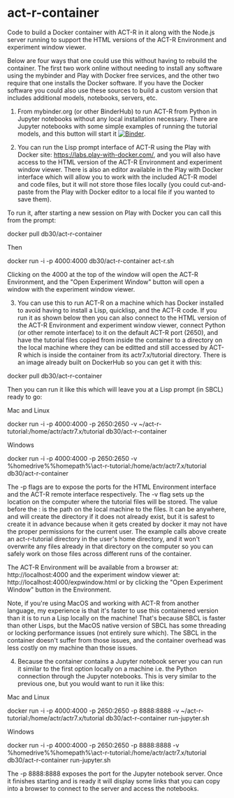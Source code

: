 # act-r-container
Code to build a Docker container with ACT-R in it along with the Node.js server running to support the HTML versions of the ACT-R Environment and experiment window viewer.

Below are four ways that one could use this without having to rebuild the container.  The first two work online without needing to install any software using the mybinder and Play with Docker free services, and the other two require that one installs the Docker software.  If you have the Docker software you could also use these sources to build a custom version that includes additional models, notebooks, servers, etc.

1) From mybinder.org (or other BinderHub) to run ACT-R from Python in Jupyter notebooks without any local installation necessary.
There are Jupyter notebooks with some simple examples of running the tutorial models, and this button will start it [![Binder](https://mybinder.org/badge_logo.svg)](https://mybinder.org/v2/gh/db30/act-r-container/main?filepath=tutorial.ipynb).


2) You can run the Lisp prompt interface of ACT-R using the Play with Docker site: https://labs.play-with-docker.com/, and you will also have access to the HTML version of the ACT-R Environment and experiment window viewer.  There is also an editor available in the Play with Docker interface which will allow you to work with the included ACT-R model and code files, but it will not store those files locally (you could cut-and-paste from the Play with Docker editor to a local file if you wanted to save them).

To run it, after starting a new session on Play with Docker you can call this from the prompt:

docker pull db30/act-r-container

Then

docker run -i -p 4000:4000 db30/act-r-container act-r.sh

Clicking on the 4000 at the top of the window will open the ACT-R Environment, and the "Open Experiment Window" button will open a window with the experiment window viewer.

3) You can use this to run ACT-R on a machine which has Docker installed to avoid having to install a Lisp, quicklisp, and the ACT-R code.
If you run it as shown below then you can also connect to the HTML version of the ACT-R Environment and experiment window viewer, connect Python (or other remote interface) to it on the default ACT-R port (2650), and have the tutorial files copied from inside the container to a directory on the local machine where they can be editted and still accessed by ACT-R which is inside the container from its actr7.x/tutorial directory.
There is an image already built on DockerHub so you can get it with this:

docker pull db30/act-r-container

Then you can run it like this which will leave you at a Lisp prompt (in SBCL) ready to go:

Mac and Linux

docker run -i -p 4000:4000 -p 2650:2650 -v ~/act-r-tutorial:/home/actr/actr7.x/tutorial db30/act-r-container

Windows

docker run -i -p 4000:4000 -p 2650:2650 -v %homedrive%%homepath%\act-r-tutorial:/home/actr/actr7.x/tutorial db30/act-r-container

The -p flags are to expose the ports for the HTML Environment interface and the ACT-R remote interface respectively.  The -v flag sets up the location on the computer where the tutorial files will be stored.  The value before the : is the path on the local machine to the files.  It can be anywhere, and will create the directory if it does not already exist, but it is safest to create it in advance because when it gets created by docker it may not have the proper permissions for the current user.  The example calls above create an act-r-tutorial directory in the user's home directory, and it won't overwrite any files already in that directory on the computer so you can safely work on those files across different runs of the container.

The ACT-R Environment will be available from a browser at: http://localhost:4000 and the experiment window viewer at: http://localhost:4000/expwindow.html or by clicking the "Open Experiment Window" button in the Environment.

Note, if you're using MacOS and working with ACT-R from another language, my experience is that it's faster to use this containered version than it is to run a Lisp locally on the machine!  That's because SBCL is faster than other Lisps, but the MacOS native version of SBCL has some threading or locking performance issues (not entirely sure which).  The SBCL in the container doesn't suffer from those issues, and the container overhead was less costly on my machine than those issues.

4) Because the container contains a Jupyter notebook server you can run it similar to the first option locally on a machine i.e. the Python connection through the Jupyter notebooks.  This is very similar to the previous one, but you would want to run it like this:

Mac and Linux

docker run -i -p 4000:4000 -p 2650:2650 -p 8888:8888 -v ~/act-r-tutorial:/home/actr/actr7.x/tutorial db30/act-r-container run-jupyter.sh

Windows

docker run -i -p 4000:4000 -p 2650:2650 -p 8888:8888 -v %homedrive%%homepath%\act-r-tutorial:/home/actr/actr7.x/tutorial db30/act-r-container run-jupyter.sh

The -p 8888:8888 exposes the port for the Jupyter notebook server.  Once it finishes starting and is ready it will display some links that you can copy into a browser to connect to the server and access the notebooks.
